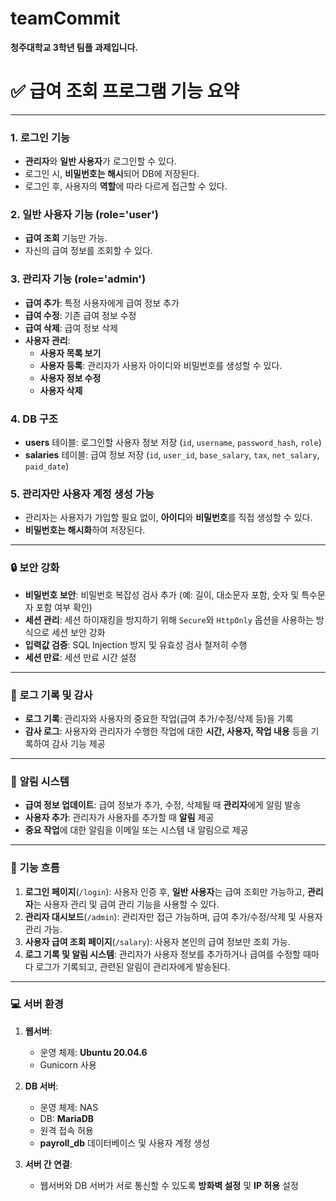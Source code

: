 # teamCommit
 **청주대학교 3학년 팀플 과제입니다.** 


# ✅ **급여 조회 프로그램 기능 요약**

---

### 1. **로그인 기능**

- **관리자**와 **일반 사용자**가 로그인할 수 있다.
- 로그인 시, **비밀번호는 해시**되어 DB에 저장된다.
- 로그인 후, 사용자의 **역할**에 따라 다르게 접근할 수 있다.

### 2. **일반 사용자 기능 (role='user')**

- **급여 조회** 기능만 가능.
- 자신의 급여 정보를 조회할 수 있다.

### 3. **관리자 기능 (role='admin')**

- **급여 추가**: 특정 사용자에게 급여 정보 추가
- **급여 수정**: 기존 급여 정보 수정
- **급여 삭제**: 급여 정보 삭제
- **사용자 관리**:
    - **사용자 목록 보기**
    - **사용자 등록**: 관리자가 사용자 아이디와 비밀번호를 생성할 수 있다.
    - **사용자 정보 수정**
    - **사용자 삭제**

### 4. **DB 구조**

- **users** 테이블: 로그인할 사용자 정보 저장 (`id`, `username`, `password_hash`, `role`)
- **salaries** 테이블: 급여 정보 저장 (`id`, `user_id`, `base_salary`, `tax`, `net_salary`, `paid_date`)

### 5. **관리자만 사용자 계정 생성 가능**

- 관리자는 사용자가 가입할 필요 없이, **아이디**와 **비밀번호**를 직접 생성할 수 있다.
- **비밀번호는 해시화**하여 저장된다.

---

### 🔒 **보안 강화**

- **비밀번호 보안**: 비밀번호 복잡성 검사 추가 (예: 길이, 대소문자 포함, 숫자 및 특수문자 포함 여부 확인)
- **세션 관리**: 세션 하이재킹을 방지하기 위해 `Secure`와 `HttpOnly` 옵션을 사용하는 방식으로 세션 보안 강화
- **입력값 검증**: SQL Injection 방지 및 유효성 검사 철저히 수행
- **세션 만료**: 세션 만료 시간 설정

---

### 📜 **로그 기록 및 감사**

- **로그 기록**: 관리자와 사용자의 중요한 작업(급여 추가/수정/삭제 등)을 기록
- **감사 로그**: 사용자와 관리자가 수행한 작업에 대한 **시간, 사용자, 작업 내용** 등을 기록하여 감사 기능 제공

---

### 📣 **알림 시스템**

- **급여 정보 업데이트**: 급여 정보가 추가, 수정, 삭제될 때 **관리자**에게 알림 발송
- **사용자 추가**: 관리자가 사용자를 추가할 때 **알림** 제공
- **중요 작업**에 대한 알림을 이메일 또는 시스템 내 알림으로 제공

---

### 📄 **기능 흐름**

1. **로그인 페이지**(`/login`): 사용자 인증 후, **일반 사용자**는 급여 조회만 가능하고, **관리자**는 사용자 관리 및 급여 관리 기능을 사용할 수 있다.
2. **관리자 대시보드**(`/admin`): 관리자만 접근 가능하며, 급여 추가/수정/삭제 및 사용자 관리 가능.
3. **사용자 급여 조회 페이지**(`/salary`): 사용자 본인의 급여 정보만 조회 가능.
4. **로그 기록 및 알림 시스템**: 관리자가 사용자 정보를 추가하거나 급여를 수정할 때마다 로그가 기록되고, 관련된 알림이 관리자에게 발송된다.

---

### 💻 **서버 환경**

1. **웹서버**:
    - 운영 체제: **Ubuntu 20.04.6**
    - Gunicorn  사용
2. **DB 서버**:
    - 운영 체제: NAS
    - DB: **MariaDB**
    - 원격 접속 허용
    - **payroll_db** 데이터베이스 및 사용자 계정 생성
    
3. **서버 간 연결**:
    - 웹서버와 DB 서버가 서로 통신할 수 있도록 **방화벽 설정** 및 **IP 허용** 설정